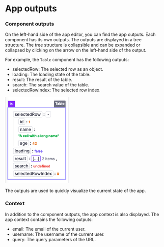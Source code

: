 # App outputs

### Component outputs

On the left-hand side of the app editor, you can find the app outputs. Each component has its own outputs. The outputs are displayed in a tree structure. The tree structure is collapsible and can be expanded or collapsed by clicking on the arrow on the left-hand side of the output.

For example, the `Table` component has the following outputs:

- selectedRow: The selected row as an object.
- loading: The loading state of the table.
- result: The result of the table.
- search: The search value of the table.
- selectedRowIndex: The selected row index.

![App outputs](../assets/how_to/11_app_outputs/app_outputs.png)

The outputs are used to quickly visualize the current state of the app.

### Context

In addition to the component outputs, the app context is also displayed. The app context contains the following outputs:

- email: The email of the current user.
- username: The username of the current user.
- query: The query parameters of the URL.
